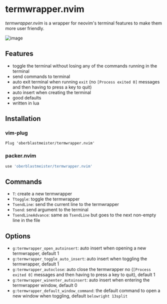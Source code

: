 # termwrapper.nvim

*termwrapper.nvim* is a wrapper for neovim's terminal features to make them more user friendly.

![image](https://user-images.githubusercontent.com/61095988/98062974-04e60380-1e1d-11eb-9836-2c3ff85f3c74.gif)

## Features

- toggle the terminal without losing any of the commands running in the terminal
- send commands to terminal
- auto exit terminal when running `exit` (no `[Process exited 0]` messages and then having to press a key to quit)
- auto insert when creating the terminal
- good defaults
- written in lua

## Installation

### vim-plug

`Plug 'oberblastmeister/termwrapper.nvim'`

### packer.nvim

```lua
use 'oberblastmeister/termwrapper.nvim'
```

## Commands

- `T`: create a new termwrapper
- `Ttoggle`: toggle the termwrapper
- `TsendLine`: send the current line to the termwrapper
- `Tsend`: send argument to the terminal
- `TsendLineAdvance`: same as `TsendLine` but goes to the next non-empty line in the file

## Options

- `g:termwrapper_open_autoinsert`: auto insert when opening a new termwrapper, default 1
- `g:termwrapper_toggle_auto_insert`: auto insert when toggling the termwrapper, default 1
- `g:termwrapper_autoclose`: auto close the termwrapper no (`[Process exited 0]` messages and then having to press a key to quit), default 1
- `g:termwrapper_winenter_autoinsert`: auto insert when entering the termwrapper window, default 0
- `g:termwrapper_default_window_command`: the default command to open a new window when toggling, default `belowright 13split`
